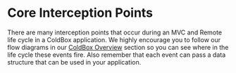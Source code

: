 # Core Interception Points

There are many interception points that occur during an MVC and Remote life cycle in a ColdBox application. We highly encourage you to follow our flow diagrams in our [ColdBox Overview](../overview/index.md) section so you can see where in the life cycle these events fire. Also remember that each event can pass a data structure that can be used in your application. 


